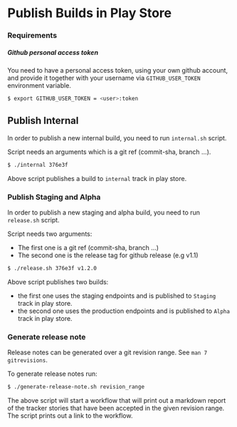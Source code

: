 # Publish Builds in Play Store

### Requirements

##### Github personal access token

You need to have a personal access token, using your own github account, and provide it together with
your username via `GITHUB_USER_TOKEN` environment variable.

```sh
$ export GITHUB_USER_TOKEN = <user>:token
```

## Publish Internal

In order to publish a new internal build, you need to run `internal.sh` script.

Script needs an arguments which is a git ref (commit-sha, branch ...).

```sh
$ ./internal 376e3f
```

Above script publishes a build to `internal` track in play store.

### Publish Staging and Alpha

In order to publish a new staging and alpha build, you need to run `release.sh` script.

Script needs two arguments:
 - The first one is a git ref (commit-sha, branch ...)
 - The second one is the release tag for github release (e.g v1.1)

```sh
$ ./release.sh 376e3f v1.2.0
```

Above script publishes two builds:
  - the first one uses the staging endpoints and is published to `Staging` track in play store.
  - the second one uses the production endpoints and is published to `Alpha` track in play store.
  
### Generate release note

Release notes can be generated over a git revision range. See `man 7 gitrevisions`.

To generate release notes run:

```sh
$ ./generate-release-note.sh revision_range
```

The above script will start a workflow that will print out a markdown report of the tracker stories
that have been accepted in the given revision range. The script prints out a link to the workflow.
